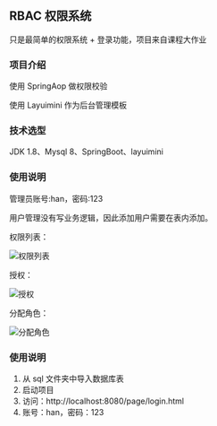 ## RBAC 权限系统

只是最简单的权限系统 + 登录功能，项目来自课程大作业

### 项目介绍

使用 SpringAop 做权限校验

使用 Layuimini 作为后台管理模板

### 技术选型

JDK 1.8、Mysql 8、SpringBoot、layuimini

### 使用说明

管理员账号:han，密码:123

用户管理没有写业务逻辑，因此添加用户需要在表内添加。



权限列表：

![权限列表](https://typora-1314662469.cos.ap-shanghai.myqcloud.com/img/202306040031284.jpg)

授权：

![授权](https://typora-1314662469.cos.ap-shanghai.myqcloud.com/img/202306040031172.jpg)

分配角色：

![分配角色](https://typora-1314662469.cos.ap-shanghai.myqcloud.com/img/202306040031105.jpg)



### 使用说明

1. 从 sql 文件夹中导入数据库表
2. 启动项目
3. 访问：http://localhost:8080/page/login.html
4. 账号：han，密码：123
